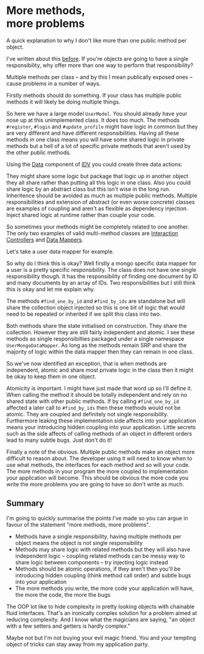 # More methods,<br /> more problems

A quick explanation to why I don't like more than one public
method per object.

I've written about this [before][1]. If you're objects are
going to have a single responsibility, why offer more than
one way to perform that responsibility?

Multiple methods per class – and by this I mean publically
exposed ones – cause problems in a number of ways.

Firstly methods should do something. If your class has
multiple public methods it will likely be doing multiple
things.

<script src="https://gist.github.com/DrPheltRight/7466167.js"></script>

So here we have a large model `UserModel`. You should already
have your nose up at this unimplemented class. It does too
much. The methods `#register`, `#login` and `#update_profile`
might have logic in common but they are very different and
have different responsibilities. Having all these methods in
one class means you will have some shared logic in private
methods but a hell of a lot of specific private methods that
aren't used by the other public methods.

Using the [Data][2] component of [IDV][3] you could create three data
actions:

<script src="https://gist.github.com/DrPheltRight/7466181.js"></script>

They might share some logic but package that logic up in
another object they all share rather than putting all this
logic in one class. Also you could share logic by an abstract
class but this isn't wise in the long run. Inheritence should
be avoided as much as multiple public methods. Multiple
responsibilities and extension of abstract (or even worse
concrete) classes are examples of coupling and aren't as
flexible as dependency injection. Inject shared logic at
runtime rather than couple your code.

So sometimes your methods might be completely related to one
another. The only two examples of valid multi-method classes
are [Interaction Controllers][4] and [Data Mappers][5].

Let's take a user data mapper for example.

<script src="https://gist.github.com/DrPheltRight/7466187.js"></script>

So why do I think this is okay? Well firstly a mongo specific
data mapper for a user is a pretty specific responsibility.
The class does not have one single responsibility though. It
has the responsibility of finding one document by ID and many
documents by an array of IDs. Two responsibilities but I still
think this is okay and let me explain why.

The methods `#find_one_by_id` and `#find_by_ids` are
standalone but will share the collection object injected so
this is one bit of logic that would need to be repeated or
inherited if we split this class into two.

Both methods share the state initialised on construction. They
share the collection. However they are still fairly
independent and atomic. I see these methods as single
responsibilties packaged under a single namespace
`UserMongoDataMapper`. As long as the methods remain SRP and
share the majority of logic within the data mapper then they
can remain in one class.

So we've now identified an exception, that is when methods are
independent, atomic and share most private logic in the class
then it might be okay to keep them in one object.

Atomicity is important. I might have just made that word up
so I'll define it. When calling the method it should be
totally independent and rely on no shared state with other
public methods. If by calling `#find_one_by_id` affected a
later call to `#find_by_ids` then these methods would not be
atomic. They are coupled and definitely not single
responsibility. Furthermore leaking these implementation side
affects into your application means your introducing hidden
coupling into your application. Little secrets such as the
side affects of calling methods of an object in different
orders lead to many subtle bugs. Just don't do it!

Finally a note of the obvious. Multiple public methods make
an object more difficult to reason about. The developer using
it will need to know when to use what methods, the interfaces
for each method and so will your code. The more methods in
your program the more coupled to implementation your
application will become. This should be obvious the more code
you write the more problems you are going to have so don't
write as much.

## Summary

I'm going to quickly summarise the points I've made so you can
argue in favour of the statement "more methods, more
problems".

 - Methods have a single responsibility, having multiple
   methods per object means the object is not single
   responsibility
 - Methods may share logic with related methods but they will
   also have independent logic – coupling related methods can
   be messy way to share logic between components –
   try injecting logic instead
 - Methods should be atomic operations, if they aren't then
   you'll be introducing hidden coupling (think method call
   order) and subtle bugs into your application
 - The more methods you write, the more code your application
   will have, the more the code, the more the bugs

The OOP lot like to hide complexity in pretty looking objects
with chainable fluid interfaces. That's an ironically complex
solution for a problem aimed at reducing complexity. And I
know what the magicians are saying, "an object with a few
setters and getters is hardly complex."

Maybe not but I'm not buying your evil magic friend. You and
your tempting object of tricks can stay away from my
application party.

[1]: /thoughts/2013-09-22-data-and-behaviour
[2]: /thoughts/2013-09-24-views
[3]: /thoughts/2013-09-27-IDV
[4]: /thoughts/2013-09-26-data
[5]: /thoughts/2013-09-25-interaction
